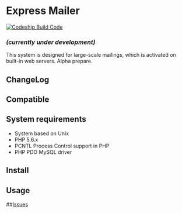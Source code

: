 # Express Mailer

[![Codeship Build Code](https://codeship.com/projects/f1a63ed0-3397-0133-8c3a-32e25a7c007a/status?branch=master)](https://codeship.com/projects/f1a63ed0-3397-0133-8c3a-32e25a7c007a/status?branch=master)

### _(currently under development)_

This system is designed for large-scale mailings, which is activated on built-in web servers.
Alpha prepare.

## ChangeLog

## Compatible

## System requirements

* System based on Unix
* PHP 5.6.x
* PCNTL Process Control support in PHP
* PHP PDO MySQL driver

## Install

## Usage

##[Issues](https://github.com/stanislav-web/express-mailer/issues "Issues")


